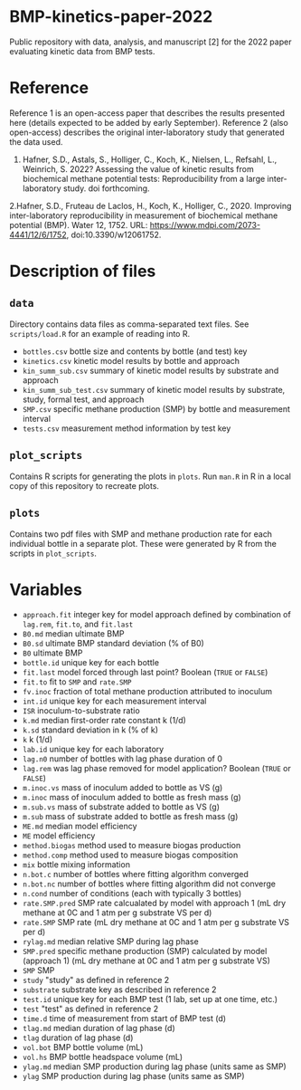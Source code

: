 # BMP-kinetics-paper-2022
Public repository with data, analysis, and manuscript [2] for the 2022 paper evaluating kinetic data from BMP tests. 

# Reference
Reference 1 is an open-access paper that describes the results presented here (details expected to be added by early September).
Reference 2 (also open-access) describes the original inter-laboratory study that generated the data used.

1. Hafner, S.D., Astals, S., Holliger, C., Koch, K., Nielsen, L., Refsahl, L., Weinrich, S. 2022? Assessing the value of kinetic results from biochemical methane potential tests: Reproducibility from a large inter-laboratory study. doi forthcoming.

2.Hafner, S.D., Fruteau de Laclos, H., Koch, K., Holliger, C., 2020. Improving inter-laboratory reproducibility in measurement of biochemical methane potential (BMP). Water 12, 1752. URL: <https://www.mdpi.com/2073-4441/12/6/1752>, doi:10.3390/w12061752. 

# Description of files
## `data`
Directory contains data files as comma-separated text files.
See `scripts/load.R` for an example of reading into R.

* `bottles.csv` bottle size and contents by bottle (and test) key
* `kinetics.csv` kinetic model results by bottle and approach
* `kin_summ_sub.csv` summary of kinetic model results by substrate and approach
* `kin_summ_sub_test.csv` summary of kinetic model results by substrate, study, formal test, and approach
* `SMP.csv` specific methane production (SMP) by bottle and measurement interval
* `tests.csv` measurement method information by test key

## `plot_scripts`
Contains R scripts for generating the plots in `plots`.
Run `man.R` in R in a local copy of this repository to recreate plots.

## `plots`
Contains two pdf files with SMP and methane production rate for each individual bottle in a separate plot.
These were generated by R from the scripts in `plot_scripts`.

# Variables
* `approach.fit` integer key for model approach defined by combination of  `lag.rem`, `fit.to`, and `fit.last`
* `B0.md` median ultimate BMP
* `B0.sd` ultimate BMP standard deviation (% of B0)
* `B0` ultimate BMP
* `bottle.id` unique key for each bottle
* `fit.last` model forced through last point? Boolean (`TRUE` or `FALSE`) 
* `fit.to` fit to `SMP` and `rate.SMP`
* `fv.inoc` fraction of total methane production attributed to inoculum
* `int.id` unique key for each measurement interval
* `ISR` inoculum-to-substrate ratio
* `k.md` median first-order rate constant k (1/d)
* `k.sd` standard deviation in k (% of k)
* `k` k (1/d)
* `lab.id` unique key for each laboratory
* `lag.n0` number of bottles with lag phase duration of 0
* `lag.rem` was lag phase removed for model application? Boolean (`TRUE` or `FALSE`) 
* `m.inoc.vs` mass of inoculum added to bottle as VS (g)
* `m.inoc` mass of inoculum added to bottle as fresh mass (g)
* `m.sub.vs` mass of substrate added to bottle as VS (g)
* `m.sub` mass of substrate added to bottle as fresh mass (g)
* `ME.md` median model efficiency
* `ME` model efficiency
* `method.biogas` method used to measure biogas production
* `method.comp` method used to measure biogas composition
* `mix` bottle mixing information
* `n.bot.c` number of bottles where fitting algorithm converged
* `n.bot.nc` number of bottles where fitting algorithm did not converge
* `n.cond` number of conditions (each with typically 3 bottles)
* `rate.SMP.pred` SMP rate calcualated by model with approach 1 (mL dry methane at 0C and 1 atm per g substrate VS per d)
* `rate.SMP` SMP rate (mL dry methane at 0C and 1 atm per g substrate VS per d)
* `rylag.md` median relative SMP during lag phase
* `SMP.pred` specific methane production (SMP) calculated by model (approach 1) (mL dry methane at 0C and 1 atm per g substrate VS)
* `SMP` SMP
* `study` "study" as defined in reference 2
* `substrate` substrate key as described in reference 2
* `test.id` unique key for each BMP test (1 lab, set up at one time, etc.)
* `test` "test" as defined in reference 2
* `time.d` time of measurement from start of BMP test (d)
* `tlag.md` median duration of lag phase (d)
* `tlag` duration of lag phase (d)
* `vol.bot` BMP bottle volume (mL)
* `vol.hs` BMP bottle headspace volume (mL)
* `ylag.md` median SMP production during lag phase (units same as SMP)
* `ylag` SMP production during lag phase (units same as SMP)

